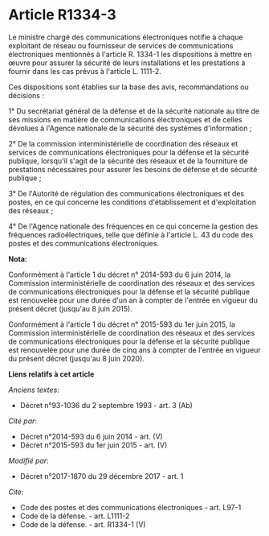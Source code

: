 # Article R1334-3

Le ministre chargé des communications électroniques notifie à chaque exploitant de réseau ou fournisseur de services de
communications électroniques mentionnés à l'article R. 1334-1 les dispositions à mettre en œuvre pour assurer la sécurité de
leurs installations et les prestations à fournir dans les cas prévus à l'article L. 1111-2.

Ces dispositions sont établies sur la base des avis, recommandations ou décisions :

1° Du secrétariat général de la défense et de la sécurité nationale au titre de ses missions en matière de communications
électroniques et de celles dévolues à l'Agence nationale de la sécurité des systèmes d'information ;

2° De la commission interministérielle de coordination des réseaux et services de communications électroniques pour la
défense et la sécurité publique, lorsqu'il s'agit de la sécurité des réseaux et de la fourniture de prestations nécessaires
pour assurer les besoins de défense et de sécurité publique ;

3° De l'Autorité de régulation des communications électroniques et des postes, en ce qui concerne les conditions
d'établissement et d'exploitation des réseaux ;

4° De l'Agence nationale des fréquences en ce qui concerne la gestion des fréquences radioélectriques, telle que définie à
l'article L. 43 du code des postes et des communications électroniques.

**Nota:**

Conformément à l'article 1 du décret n° 2014-593 du 6 juin 2014, la Commission interministérielle de coordination des réseaux
et des services de communications électroniques pour la défense et la sécurité publique est renouvelée pour une durée d'un an
à compter de l'entrée en vigueur du présent décret (jusqu'au 8 juin 2015).

Conformément à l'article 1 du décret n° 2015-593 du 1er juin 2015, la Commission interministérielle de coordination des
réseaux et des services de communications électroniques pour la défense et la sécurité publique est renouvelée pour une durée
de cinq ans à compter de l'entrée en vigueur du présent décret (jusqu'au 8 juin 2020).

**Liens relatifs à cet article**

_Anciens textes_:

  - Décret n°93-1036 du 2 septembre 1993 - art. 3 (Ab)

_Cité par_:

  - Décret n°2014-593 du 6 juin 2014 - art. (V)
  - Décret n°2015-593 du 1er juin 2015 - art. (V)

_Modifié par_:

  - Décret n°2017-1870 du 29 décembre 2017 - art. 1

_Cite_:

  - Code des postes et des communications électroniques - art. L97-1
  - Code de la défense. - art. L1111-2
  - Code de la défense. - art. R1334-1 (V)
